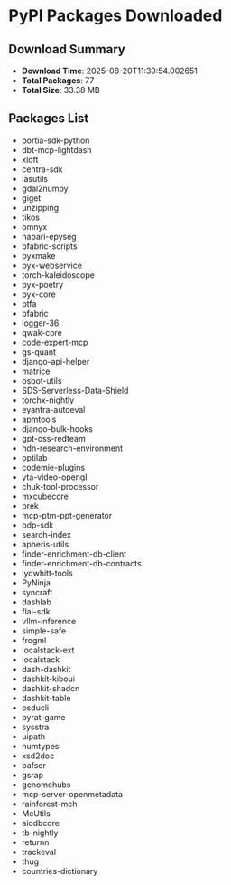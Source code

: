 # PyPI Packages Downloaded

## Download Summary
- **Download Time**: 2025-08-20T11:39:54.002651
- **Total Packages**: 77
- **Total Size**: 33.38 MB

## Packages List
- portia-sdk-python
- dbt-mcp-lightdash
- xloft
- centra-sdk
- lasutils
- gdal2numpy
- giget
- unzipping
- tikos
- omnyx
- napari-epyseg
- bfabric-scripts
- pyxmake
- pyx-webservice
- torch-kaleidoscope
- pyx-poetry
- pyx-core
- ptfa
- bfabric
- logger-36
- qwak-core
- code-expert-mcp
- gs-quant
- django-api-helper
- matrice
- osbot-utils
- SDS-Serverless-Data-Shield
- torchx-nightly
- eyantra-autoeval
- apmtools
- django-bulk-hooks
- gpt-oss-redteam
- hdn-research-environment
- optilab
- codemie-plugins
- yta-video-opengl
- chuk-tool-processor
- mxcubecore
- prek
- mcp-ptm-ppt-generator
- odp-sdk
- search-index
- apheris-utils
- finder-enrichment-db-client
- finder-enrichment-db-contracts
- lydwhitt-tools
- PyNinja
- syncraft
- dashlab
- flai-sdk
- vllm-inference
- simple-safe
- frogml
- localstack-ext
- localstack
- dash-dashkit
- dashkit-kiboui
- dashkit-shadcn
- dashkit-table
- osducli
- pyrat-game
- sysstra
- uipath
- numtypes
- xsd2doc
- bafser
- gsrap
- genomehubs
- mcp-server-openmetadata
- rainforest-mch
- MeUtils
- aiodbcore
- tb-nightly
- returnn
- trackeval
- thug
- countries-dictionary
